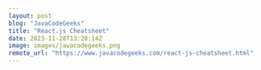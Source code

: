 ```yaml
---
layout: post
blog: "JavaCodeGeeks"
title: "React.js Cheatsheet"
date: 2023-11-28T13:28:14Z
image: images/javacodegeeks.png
remote_url: "https://www.javacodegeeks.com/react-js-cheatsheet.html"
---
```

